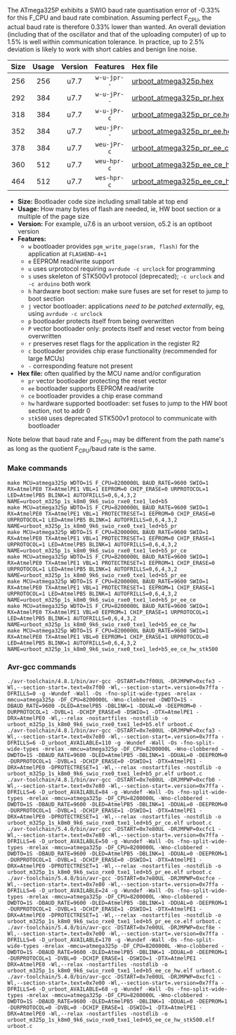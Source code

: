 The ATmega325P exhibits a SWIO baud rate quantisation error of -0.33% for this F_CPU and baud rate combination. Assuming perfect F<sub>CPU</sub>, the actual baud rate is therefore 0.33% lower than wanted. An overall deviation (including that of the oscillator and that of the uploading computer) of up to 1.5% is well within communication tolerance. In practice, up to 2.5% deviation is likely to work with short cables and benign line noise.

|Size|Usage|Version|Features|Hex file|
|:-:|:-:|:-:|:-:|:--|
|256|256|u7.7|`w-u-jpr--`|[urboot_atmega325p.hex](https://raw.githubusercontent.com/stefanrueger/urboot.hex/main/cores/megacore/atmega325p/watchdog_1_s/internal_oscillator/1025000_hz/1200_baud/uart0_rxe0_txe1/led%2Bb5/urboot_atmega325p.hex)|
|292|384|u7.7|`w-u-jPr--`|[urboot_atmega325p_pr.hex](https://raw.githubusercontent.com/stefanrueger/urboot.hex/main/cores/megacore/atmega325p/watchdog_1_s/internal_oscillator/1025000_hz/1200_baud/uart0_rxe0_txe1/led%2Bb5/urboot_atmega325p_pr.hex)|
|318|384|u7.7|`w-u-jPr-c`|[urboot_atmega325p_pr_ce.hex](https://raw.githubusercontent.com/stefanrueger/urboot.hex/main/cores/megacore/atmega325p/watchdog_1_s/internal_oscillator/1025000_hz/1200_baud/uart0_rxe0_txe1/led%2Bb5/urboot_atmega325p_pr_ce.hex)|
|352|384|u7.7|`weu-jPr--`|[urboot_atmega325p_pr_ee.hex](https://raw.githubusercontent.com/stefanrueger/urboot.hex/main/cores/megacore/atmega325p/watchdog_1_s/internal_oscillator/1025000_hz/1200_baud/uart0_rxe0_txe1/led%2Bb5/urboot_atmega325p_pr_ee.hex)|
|378|384|u7.7|`weu-jPr-c`|[urboot_atmega325p_pr_ee_ce.hex](https://raw.githubusercontent.com/stefanrueger/urboot.hex/main/cores/megacore/atmega325p/watchdog_1_s/internal_oscillator/1025000_hz/1200_baud/uart0_rxe0_txe1/led%2Bb5/urboot_atmega325p_pr_ee_ce.hex)|
|360|512|u7.7|`weu-hpr-c`|[urboot_atmega325p_ee_ce_hw.hex](https://raw.githubusercontent.com/stefanrueger/urboot.hex/main/cores/megacore/atmega325p/watchdog_1_s/internal_oscillator/1025000_hz/1200_baud/uart0_rxe0_txe1/led%2Bb5/urboot_atmega325p_ee_ce_hw.hex)|
|464|512|u7.7|`wes-hpr-c`|[urboot_atmega325p_ee_ce_hw_stk500.hex](https://raw.githubusercontent.com/stefanrueger/urboot.hex/main/cores/megacore/atmega325p/watchdog_1_s/internal_oscillator/1025000_hz/1200_baud/uart0_rxe0_txe1/led%2Bb5/urboot_atmega325p_ee_ce_hw_stk500.hex)|

- **Size:** Bootloader code size including small table at top end
- **Usage:** How many bytes of flash are needed, ie, HW boot section or a multiple of the page size
- **Version:** For example, u7.6 is an urboot version, o5.2 is an optiboot version
- **Features:**
  + `w` bootloader provides `pgm_write_page(sram, flash)` for the application at `FLASHEND-4+1`
  + `e` EEPROM read/write support
  + `u` uses urprotocol requiring `avrdude -c urclock` for programming
  + `s` uses skeleton of STK500v1 protocol (deprecated); `-c urclock` and `-c arduino` both work
  + `h` hardware boot section: make sure fuses are set for reset to jump to boot section
  + `j` vector bootloader: applications *need to be patched externally*, eg, using `avrdude -c urclock`
  + `p` bootloader protects itself from being overwritten
  + `P` vector bootloader only: protects itself and reset vector from being overwritten
  + `r` preserves reset flags for the application in the register R2
  + `c` bootloader provides chip erase functionality (recommended for large MCUs)
  + `-` corresponding feature not present
- **Hex file:** often qualified by the MCU name and/or configuration
  + `pr` vector bootloader protecting the reset vector
  + `ee` bootloader supports EEPROM read/write
  + `ce` bootloader provides a chip erase command
  + `hw` hardware supported bootloader: set fuses to jump to the HW boot section, not to addr 0
  + `stk500` uses deprecated STK500v1 protocol to communicate with bootloader


Note below that baud rate and F<sub>CPU</sub> may be different from the path name's as long as the quotient F<sub>CPU</sub>/baud rate is the same.

### Make commands
```
make MCU=atmega325p WDTO=1S F_CPU=8200000L BAUD_RATE=9600 SWIO=1 RX=AtmelPE0 TX=AtmelPE1 VBL=1 EEPROM=0 CHIP_ERASE=0 URPROTOCOL=1 LED=AtmelPB5 BLINK=1 AUTOFRILLS=0,6,4,3,2 NAME=urboot_m325p_1s_k8m0_9k6_swio_rxe0_txe1_led+b5
make MCU=atmega325p WDTO=1S F_CPU=8200000L BAUD_RATE=9600 SWIO=1 RX=AtmelPE0 TX=AtmelPE1 VBL=1 PROTECTRESET=1 EEPROM=0 CHIP_ERASE=0 URPROTOCOL=1 LED=AtmelPB5 BLINK=1 AUTOFRILLS=0,6,4,3,2 NAME=urboot_m325p_1s_k8m0_9k6_swio_rxe0_txe1_led+b5_pr
make MCU=atmega325p WDTO=1S F_CPU=8200000L BAUD_RATE=9600 SWIO=1 RX=AtmelPE0 TX=AtmelPE1 VBL=1 PROTECTRESET=1 EEPROM=0 CHIP_ERASE=1 URPROTOCOL=1 LED=AtmelPB5 BLINK=1 AUTOFRILLS=0,6,4,3,2 NAME=urboot_m325p_1s_k8m0_9k6_swio_rxe0_txe1_led+b5_pr_ce
make MCU=atmega325p WDTO=1S F_CPU=8200000L BAUD_RATE=9600 SWIO=1 RX=AtmelPE0 TX=AtmelPE1 VBL=1 PROTECTRESET=1 EEPROM=1 CHIP_ERASE=0 URPROTOCOL=1 LED=AtmelPB5 BLINK=1 AUTOFRILLS=0,6,4,3,2 NAME=urboot_m325p_1s_k8m0_9k6_swio_rxe0_txe1_led+b5_pr_ee
make MCU=atmega325p WDTO=1S F_CPU=8200000L BAUD_RATE=9600 SWIO=1 RX=AtmelPE0 TX=AtmelPE1 VBL=1 PROTECTRESET=1 EEPROM=1 CHIP_ERASE=1 URPROTOCOL=1 LED=AtmelPB5 BLINK=1 AUTOFRILLS=0,6,4,3,2 NAME=urboot_m325p_1s_k8m0_9k6_swio_rxe0_txe1_led+b5_pr_ee_ce
make MCU=atmega325p WDTO=1S F_CPU=8200000L BAUD_RATE=9600 SWIO=1 RX=AtmelPE0 TX=AtmelPE1 VBL=0 EEPROM=1 CHIP_ERASE=1 URPROTOCOL=1 LED=AtmelPB5 BLINK=1 AUTOFRILLS=0,6,4,3,2 NAME=urboot_m325p_1s_k8m0_9k6_swio_rxe0_txe1_led+b5_ee_ce_hw
make MCU=atmega325p WDTO=1S F_CPU=8200000L BAUD_RATE=9600 SWIO=1 RX=AtmelPE0 TX=AtmelPE1 VBL=0 EEPROM=1 CHIP_ERASE=1 URPROTOCOL=0 LED=AtmelPB5 BLINK=1 AUTOFRILLS=0,6,4,3,2 NAME=urboot_m325p_1s_k8m0_9k6_swio_rxe0_txe1_led+b5_ee_ce_hw_stk500
```

### Avr-gcc commands
```
./avr-toolchain/4.8.1/bin/avr-gcc -DSTART=0x7f00UL -DRJMPWP=0xcfe3 -Wl,--section-start=.text=0x7f00 -Wl,--section-start=.version=0x7ffa -DFRILLS=0 -g -Wundef -Wall -Os -fno-split-wide-types -mrelax -mmcu=atmega325p -DF_CPU=8200000L -Wno-clobbered -DWDTO=1S -DBAUD_RATE=9600 -DLED=AtmelPB5 -DBLINK=1 -DDUAL=0 -DEEPROM=0 -DURPROTOCOL=1 -DVBL=1 -DCHIP_ERASE=0 -DSWIO=1 -DTX=AtmelPE1 -DRX=AtmelPE0 -Wl,--relax -nostartfiles -nostdlib -o urboot_m325p_1s_k8m0_9k6_swio_rxe0_txe1_led+b5.elf urboot.c
./avr-toolchain/4.8.1/bin/avr-gcc -DSTART=0x7e80UL -DRJMPWP=0xcfa3 -Wl,--section-start=.text=0x7e80 -Wl,--section-start=.version=0x7ffa -DFRILLS=6 -D_urboot_AVAILABLE=110 -g -Wundef -Wall -Os -fno-split-wide-types -mrelax -mmcu=atmega325p -DF_CPU=8200000L -Wno-clobbered -DWDTO=1S -DBAUD_RATE=9600 -DLED=AtmelPB5 -DBLINK=1 -DDUAL=0 -DEEPROM=0 -DURPROTOCOL=1 -DVBL=1 -DCHIP_ERASE=0 -DSWIO=1 -DTX=AtmelPE1 -DRX=AtmelPE0 -DPROTECTRESET=1 -Wl,--relax -nostartfiles -nostdlib -o urboot_m325p_1s_k8m0_9k6_swio_rxe0_txe1_led+b5_pr.elf urboot.c
./avr-toolchain/4.8.1/bin/avr-gcc -DSTART=0x7e80UL -DRJMPWP=0xcfb0 -Wl,--section-start=.text=0x7e80 -Wl,--section-start=.version=0x7ffa -DFRILLS=6 -D_urboot_AVAILABLE=84 -g -Wundef -Wall -Os -fno-split-wide-types -mrelax -mmcu=atmega325p -DF_CPU=8200000L -Wno-clobbered -DWDTO=1S -DBAUD_RATE=9600 -DLED=AtmelPB5 -DBLINK=1 -DDUAL=0 -DEEPROM=0 -DURPROTOCOL=1 -DVBL=1 -DCHIP_ERASE=1 -DSWIO=1 -DTX=AtmelPE1 -DRX=AtmelPE0 -DPROTECTRESET=1 -Wl,--relax -nostartfiles -nostdlib -o urboot_m325p_1s_k8m0_9k6_swio_rxe0_txe1_led+b5_pr_ce.elf urboot.c
./avr-toolchain/5.4.0/bin/avr-gcc -DSTART=0x7e80UL -DRJMPWP=0xcfc1 -Wl,--section-start=.text=0x7e80 -Wl,--section-start=.version=0x7ffa -DFRILLS=6 -D_urboot_AVAILABLE=50 -g -Wundef -Wall -Os -fno-split-wide-types -mrelax -mmcu=atmega325p -DF_CPU=8200000L -Wno-clobbered -DWDTO=1S -DBAUD_RATE=9600 -DLED=AtmelPB5 -DBLINK=1 -DDUAL=0 -DEEPROM=1 -DURPROTOCOL=1 -DVBL=1 -DCHIP_ERASE=0 -DSWIO=1 -DTX=AtmelPE1 -DRX=AtmelPE0 -DPROTECTRESET=1 -Wl,--relax -nostartfiles -nostdlib -o urboot_m325p_1s_k8m0_9k6_swio_rxe0_txe1_led+b5_pr_ee.elf urboot.c
./avr-toolchain/5.4.0/bin/avr-gcc -DSTART=0x7e80UL -DRJMPWP=0xcfce -Wl,--section-start=.text=0x7e80 -Wl,--section-start=.version=0x7ffa -DFRILLS=6 -D_urboot_AVAILABLE=24 -g -Wundef -Wall -Os -fno-split-wide-types -mrelax -mmcu=atmega325p -DF_CPU=8200000L -Wno-clobbered -DWDTO=1S -DBAUD_RATE=9600 -DLED=AtmelPB5 -DBLINK=1 -DDUAL=0 -DEEPROM=1 -DURPROTOCOL=1 -DVBL=1 -DCHIP_ERASE=1 -DSWIO=1 -DTX=AtmelPE1 -DRX=AtmelPE0 -DPROTECTRESET=1 -Wl,--relax -nostartfiles -nostdlib -o urboot_m325p_1s_k8m0_9k6_swio_rxe0_txe1_led+b5_pr_ee_ce.elf urboot.c
./avr-toolchain/5.4.0/bin/avr-gcc -DSTART=0x7e00UL -DRJMPWP=0xcf8e -Wl,--section-start=.text=0x7e00 -Wl,--section-start=.version=0x7ffa -DFRILLS=6 -D_urboot_AVAILABLE=170 -g -Wundef -Wall -Os -fno-split-wide-types -mrelax -mmcu=atmega325p -DF_CPU=8200000L -Wno-clobbered -DWDTO=1S -DBAUD_RATE=9600 -DLED=AtmelPB5 -DBLINK=1 -DDUAL=0 -DEEPROM=1 -DURPROTOCOL=1 -DVBL=0 -DCHIP_ERASE=1 -DSWIO=1 -DTX=AtmelPE1 -DRX=AtmelPE0 -Wl,--relax -nostartfiles -nostdlib -o urboot_m325p_1s_k8m0_9k6_swio_rxe0_txe1_led+b5_ee_ce_hw.elf urboot.c
./avr-toolchain/5.4.0/bin/avr-gcc -DSTART=0x7e00UL -DRJMPWP=0xcfc1 -Wl,--section-start=.text=0x7e00 -Wl,--section-start=.version=0x7ffa -DFRILLS=6 -D_urboot_AVAILABLE=68 -g -Wundef -Wall -Os -fno-split-wide-types -mrelax -mmcu=atmega325p -DF_CPU=8200000L -Wno-clobbered -DWDTO=1S -DBAUD_RATE=9600 -DLED=AtmelPB5 -DBLINK=1 -DDUAL=0 -DEEPROM=1 -DURPROTOCOL=0 -DVBL=0 -DCHIP_ERASE=1 -DSWIO=1 -DTX=AtmelPE1 -DRX=AtmelPE0 -Wl,--relax -nostartfiles -nostdlib -o urboot_m325p_1s_k8m0_9k6_swio_rxe0_txe1_led+b5_ee_ce_hw_stk500.elf urboot.c
```


